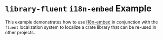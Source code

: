 # `library-fluent` `i18n-embed` Example

This example demonstrates how to use [i18n-embed](../../i18n-embed/) in
conjunction with the `fluent` localization system to localize a crate library
that can be re-used in other projects.
